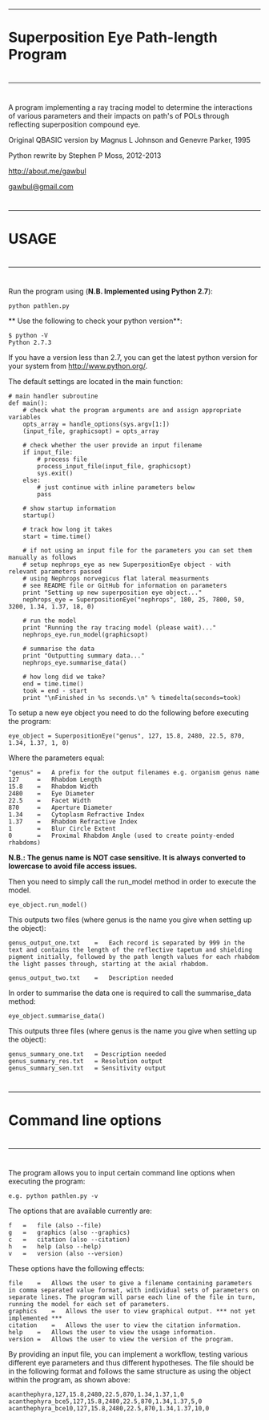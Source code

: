 ***
# 
# **Superposition Eye Path-length Program**
# 
***
# 

A program implementing a ray tracing model to determine the interactions of various parameters and their impacts on path's of POLs through reflecting superposition compound eye.

Original QBASIC version by Magnus L Johnson and Genevre Parker, 1995

Python rewrite by Stephen P Moss, 2012-2013

http://about.me/gawbul

gawbul@gmail.com

# 
***
# 
# USAGE
# 
***
# 

Run the program using (**N.B. Implemented using Python 2.7**):

	python pathlen.py

** Use the following to check your python version**:

	$ python -V
	Python 2.7.3

If you have a version less than 2.7, you can get the latest python version for your system from http://www.python.org/.

The default settings are located in the main function:

	# main handler subroutine
	def main():
		# check what the program arguments are and assign appropriate variables
		opts_array = handle_options(sys.argv[1:])
		(input_file, graphicsopt) = opts_array
	
		# check whether the user provide an input filename
		if input_file:
			# process file
			process_input_file(input_file, graphicsopt)
			sys.exit()
		else:
			# just continue with inline parameters below
			pass
	
		# show startup information
		startup()

		# track how long it takes
		start = time.time()
		
		# if not using an input file for the parameters you can set them manually as follows
		# setup nephrops_eye as new SuperpositionEye object - with relevant parameters passed	
		# using Nephrops norvegicus flat lateral measurments
		# see README file or GitHub for information on parameters
		print "Setting up new superposition eye object..."
		nephrops_eye = SuperpositionEye("nephrops", 180, 25, 7800, 50, 3200, 1.34, 1.37, 18, 0) 

		# run the model
		print "Running the ray tracing model (please wait)..."
		nephrops_eye.run_model(graphicsopt)
	
		# summarise the data
		print "Outputting summary data..."
		nephrops_eye.summarise_data()
	
		# how long did we take?
		end = time.time()
		took = end - start
		print "\nFinished in %s seconds.\n" % timedelta(seconds=took)
			
To setup a new eye object you need to do the following before executing the program:

	eye_object = SuperpositionEye("genus", 127, 15.8, 2480, 22.5, 870, 1.34, 1.37, 1, 0) 

Where the parameters equal:

	"genus"	=	A prefix for the output filenames e.g. organism genus name
	127 	=	Rhabdom Length
	15.8 	=	Rhabdom Width
	2480 	=	Eye Diameter
	22.5 	=	Facet Width
	870		=	Aperture Diameter
	1.34	=	Cytoplasm Refractive Index
	1.37	=	Rhabdom Refractive Index
	1		=	Blur Circle Extent
	0		=	Proximal Rhabdom Angle (used to create pointy-ended rhabdoms)

**N.B.: The genus name is NOT case sensitive. It is always converted to lowercase to avoid file access issues.**

Then you need to simply call the run_model method in order to execute the model.

	eye_object.run_model()

This outputs two files (where genus is the name you give when setting up the object):

	genus_output_one.txt	=	Each record is separated by 999 in the text and contains the length of the reflective tapetum and shielding pigment initially, followed by the path length values for each rhabdom the light passes through, starting at the axial rhabdom.
	
	genus_output_two.txt	=	Description needed

In order to summarise the data one is required to call the summarise_data method:

	eye_object.summarise_data()
	
This outputs three files (where genus is the name you give when setting up the object):

	genus_summary_one.txt	= Description needed
	genus_summary_res.txt	= Resolution output
	genus_summary_sen.txt	= Sensitivity output

# 
***
# 
# Command line options
# 
***
# 

The program allows you to input certain command line options when executing the program:

	e.g. python pathlen.py -v

The options that are available currently are:

	f	=	file (also --file)
	g	=	graphics (also --graphics)
	c	=	citation (also --citation)
	h	=	help (also --help)
	v	=	version (also --version)

These options have the following effects:

	file	=	Allows the user to give a filename containing parameters in comma separated value format, with individual sets of parameters on separate lines. The program will parse each line of the file in turn, running the model for each set of parameters.
	graphics	=	Allows the user to view graphical output. *** not yet implemented ***
	citation	=	Allows the user to view the citation information.
	help	=	Allows the user to view the usage information.
	version	=	Allows the user to view the version of the program.

By providing an input file, you can implement a workflow, testing various different eye parameters and thus different hypotheses. The file should be in the following format and follows the same structure as using the object within the program, as shown above:

	acanthephyra,127,15.8,2480,22.5,870,1.34,1.37,1,0
	acanthephyra_bce5,127,15.8,2480,22.5,870,1.34,1.37,5,0
	acanthephyra_bce10,127,15.8,2480,22.5,870,1.34,1.37,10,0
